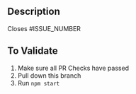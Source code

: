 ## Description

<!-- Add a description of work done here -->

<!-- If using GitHub issues, set the issue number to close it on merge -->
Closes #ISSUE_NUMBER

<!-- If using external project management, link to the issue/specification -->
<!-- [Issue](https://example.com/ISSUE_NUMBER) -->

## To Validate

<!-- Add steps a reviewer should follow to validate your changes -->

1. Make sure all PR Checks have passed
2. Pull down this branch
3. Run `npm start`
<!-- Add additional validation steps here -->
